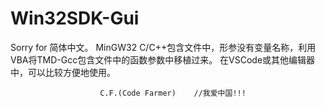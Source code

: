 # Win32SDK-Gui
Sorry for 简体中文。
MinGW32 C/C++包含文件中，形参没有变量名称，利用VBA将TMD-Gcc包含文件中的函数参数中移植过来。
在VSCode或其他编辑器中，可以比较方便地使用。
                        
                        
                        C.F.(Code Farmer)    //我爱中国!!!
                          
